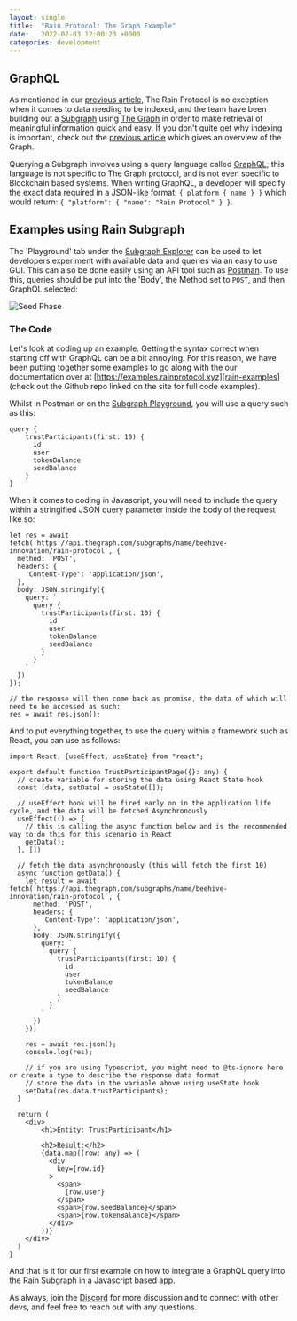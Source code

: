 ```yaml
---
layout: single
title:  "Rain Protocol: The Graph Example"
date:   2022-02-03 12:00:23 +0000
categories: development
---
```


## GraphQL

As mentioned in our [previous article][previous-article], The Rain Protocol is no exception when it comes to data needing to be indexed, and the team have been building out a [Subgraph][subgraph] using [The Graph][the-graph] in order to make retrieval of meaningful information quick and easy. If you don't quite get why indexing is important, check out the [previous article][graph-overview] which gives an overview of the Graph.

Querying a Subgraph involves using a query language called [GraphQL][graph-ql]; this language is not specific to The Graph protocol, and is not even specific to Blockchain based systems. When writing GraphQL, a developer will specify the exact data required in a JSON-like format: `{ platform { name } }` which would return: `{ "platform": { "name": "Rain Protocol" } }`.

## Examples using Rain Subgraph

The 'Playground' tab under the [Subgraph Explorer][subgraph] can be used to let developers experiment with available data and queries via an easy to use GUI. This can also be done easily using an API tool such as [Postman][postman]. To use this, queries should be put into the 'Body', the Method set to `POST`, and then GraphQL selected:


![Seed Phase](https://assets.unegma.net/rainprotocol.xyz/blog/postman-example.jpg "Seed Phase")

### The Code

Let's look at coding up an example. Getting the syntax correct when starting off with GraphQL can be a bit annoying. For this reason, we have been putting together some examples to go along with the our documentation over at [https://examples.rainprotocol.xyz][rain-examples] (check out the Github repo linked on the site for full code examples).

Whilst in Postman or on the [Subgraph Playground][subgraph], you will use a query such as this:

```
query {
    trustParticipants(first: 10) {
      id
      user
      tokenBalance
      seedBalance
    }
}
```

When it comes to coding in Javascript, you will need to include the query within a stringified JSON query parameter inside the body of the request like so:

```
let res = await fetch(`https://api.thegraph.com/subgraphs/name/beehive-innovation/rain-protocol`, {
  method: 'POST',
  headers: {
    'Content-Type': 'application/json',
  },
  body: JSON.stringify({
    query: `
      query {
        trustParticipants(first: 10) {
          id
          user
          tokenBalance
          seedBalance
        }
      }
    `
  })
});

// the response will then come back as promise, the data of which will need to be accessed as such:
res = await res.json();
```

And to put everything together, to use the query within a framework such as React, you can use as follows:

```
import React, {useEffect, useState} from "react";

export default function TrustParticipantPage({}: any) {
  // create variable for storing the data using React State hook
  const [data, setData] = useState([]);

  // useEffect hook will be fired early on in the application life cycle, and the data will be fetched Asynchronously
  useEffect(() => {
    // this is calling the async function below and is the recommended way to do this for this scenario in React
    getData();
  }, [])

  // fetch the data asynchronously (this will fetch the first 10)
  async function getData() {
    let result = await fetch(`https://api.thegraph.com/subgraphs/name/beehive-innovation/rain-protocol`, {
      method: 'POST',
      headers: {
        'Content-Type': 'application/json',
      },
      body: JSON.stringify({
        query: `
          query {
            trustParticipants(first: 10) {
              id
              user
              tokenBalance
              seedBalance
            }
          }
        `
      })
    });

    res = await res.json();
    console.log(res);
    
    // if you are using Typescript, you might need to @ts-ignore here or create a type to describe the response data format
    // store the data in the variable above using useState hook
    setData(res.data.trustParticipants);
  }

  return (
    <div>
        <h1>Entity: TrustParticipant</h1>
    
        <h2>Result:</h2>
        {data.map((row: any) => (
          <div
            key={row.id}
          >
            <span>
              {row.user}
            </span>
            <span>{row.seedBalance}</span>
            <span>{row.tokenBalance}</span>
          </div>
        ))}
    </div>
  )
}

```

And that is it for our first example on how to integrate a GraphQL query into the Rain Subgraph in a Javascript based app.

As always, join the [Discord][discord] for more discussion and to connect with other devs, and feel free to reach out with any questions.

[graph-overview]: https://blog.rainprotocol.xyz/various/rain-protocol-the-graph-overview/
[the-graph]: https://thegraph.com/en/
[graph-ql]: https://graphql.org/
[subgraph]: https://thegraph.com/docs/en/developer/define-subgraph-hosted/
[rain-subgraph]: https://thegraph.com/hosted-service/subgraph/beehive-innovation/rain-protocol
[discord]: https://discord.gg/dzYS3JSwDP
[postman]: https://www.postman.com/
[rain-examples]: https://examples.rainprotocol.xyz/
[previous-article]: https://blog.rainprotocol.xyz/various/rain-protocol-the-graph-overview/
